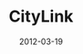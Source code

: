 ---
layout: media
category: media
title: "CityLink"
date: 2012-03-19
description: "CityLink initiative"
tag: 
 - citylink
 - game-changers
 - game-change
yt-video-id: ""
video: "http://s3.amazonaws.com/crossroads-media/other-media/video/gamechangers_citylink.mp4"
video-poster: "http://s3.amazonaws.com/crossroads-media/images/gc_citylink_still.jpg"
---